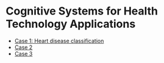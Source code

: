 # Cognitive Systems for Health Technology Applications 

* [Case 1: Heart disease classification](https://colab.research.google.com/drive/1Y3gVYPnCoH3DIMCWF8cWTeNtvMg_yXbg)
* [Case 2]()
* [Case 3]()